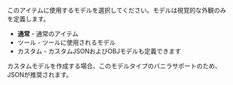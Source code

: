 このアイテムに使用するモデルを選択してください。モデルは視覚的な外観のみを定義します。

* **通常** - 通常のアイテム
* ツール - ツールに使用されるモデル
* カスタム - カスタムJSONおよびOBJモデルも定義できます

カスタムモデルを作成する場合、このモデルタイプのバニラサポートのため、JSONが推奨されます。